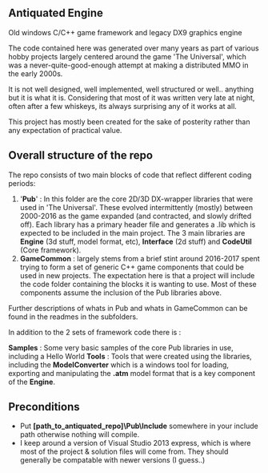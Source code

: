 Antiquated Engine
--------------
Old windows C/C++ game framework and legacy DX9 graphics engine

The code contained here was generated over many years as part of various hobby projects largely centered around the game 'The Universal', which was a never-quite-good-enough attempt at making a distributed MMO in the early 2000s.  

It is not well designed, well implemented, well structured or well.. anything but it is what it is.  Considering that most of it was written very late at night, often after a few whiskeys, its always surprising any of it works at all.

This project has mostly been created for the sake of posterity rather than any expectation of practical value.

Overall structure of the repo
-----------------------------
The repo consists of two main blocks of code that reflect different coding periods:
1) '**Pub**' : In this folder are the core 2D/3D DX-wrapper libraries that were used in 'The Universal'. These evolved intermittently (mostly) between 2000-2016 as the game expanded (and contracted, and slowly drifted off). Each library has a primary header file and generates a .lib which is expected to be included in the main project. The 3 main libraries are **Engine** (3d stuff, model format, etc), **Interface** (2d stuff) and **CodeUtil** (Core framework). 
2) **GameCommon** : largely stems from a brief stint around 2016-2017 spent trying to form a set of generic C++ game components that could be used in new projects. The expectation here is that a project will include the code folder containing the blocks it is wanting to use. Most of these components assume the inclusion of the Pub libraries above.

Further descriptions of whats in Pub and whats in GameCommon can be found in the readmes in the subfolders.

In addition to the 2 sets of framework code there is :

**Samples** : Some very basic samples of the core Pub libraries in use, including a Hello World
**Tools** : Tools that were created using the libraries, including the **ModelConverter** which is a windows tool for loading, exporting and manipulating the **.atm** model format that is a key component of the **Engine**.


Preconditions
-------------

- Put **[path_to_antiquated_repo]\Pub\Include**  somewhere in your include path otherwise nothing will compile.
- I keep around a version of Visual Studio 2013 express, which is where most of the project & solution files will come from. They should generally be compatable with newer versions (I guess..)
